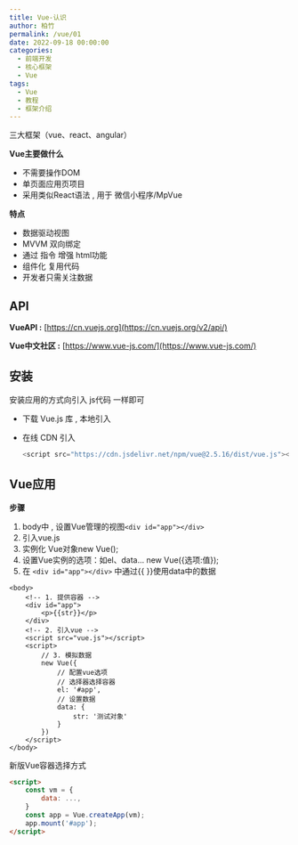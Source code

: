 ```yaml
---
title: Vue-认识
author: 柏竹
permalink: /vue/01
date: 2022-09-18 00:00:00
categories:
  - 前端开发
  - 核心框架
  - Vue
tags:
  - Vue
  - 教程
  - 框架介绍
---
```


三大框架（vue、react、angular）

**Vue主要做什么**

- 不需要操作DOM
- 单页面应用页项目
- 采用类似React语法 , 用于 微信小程序/MpVue

**特点**

- 数据驱动视图
- MVVM 双向绑定
- 通过 指令 增强 html功能
- 组件化 复用代码
- 开发者只需关注数据

## API

**VueAPI :** [https://cn.vuejs.org](https://cn.vuejs.org/v2/api/)

**Vue中文社区 :** [https://www.vue-js.com/](https://www.vue-js.com/) 

## 安装

安装应用的方式向引入 js代码 一样即可

- 下载 Vue.js 库 , 本地引入

- 在线 CDN 引入

  ```javascript
  <script src="https://cdn.jsdelivr.net/npm/vue@2.5.16/dist/vue.js"></script>
  ```

## Vue应用

**步骤**

1. body中 , 设置Vue管理的视图`<div id="app"></div>`
2. 引入vue.js
3. 实例化 Vue对象new Vue();
4. 设置Vue实例的选项：如el、data... new Vue({选项:值});
5. 在 `<div id="app"></div>` 中通过{{ }}使用data中的数据 

```vue
<body>
    <!-- 1. 提供容器 -->
    <div id="app">
        <p>{{str}}</p>
    </div>
    <!-- 2. 引入vue -->
    <script src="vue.js"></script>
    <script>
        // 3. 模拟数据
        new Vue({
            // 配置vue选项
            // 选择器选择容器
            el: '#app',
            // 设置数据
            data: {
                str: '测试对象'
            }
        })
    </script>
</body>
```

新版Vue容器选择方式

```html
<script>
	const vm = {
        data: ...,
    }
    const app = Vue.createApp(vm);
    app.mount('#app');
</script>
```
